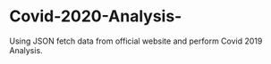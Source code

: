 # Covid-2020-Analysis-
Using JSON fetch data from official website and perform Covid 2019 Analysis.
